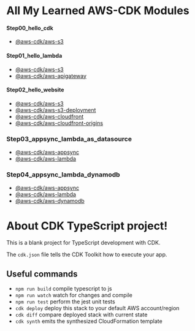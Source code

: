 # All My Learned AWS-CDK Modules

#### Step00_hello_cdk

- [@aws-cdk/aws-s3](https://docs.aws.amazon.com/cdk/api/latest/docs/aws-s3-readme.html)

#### Step01_hello_lambda

- [@aws-cdk/aws-s3](https://docs.aws.amazon.com/cdk/api/latest/docs/aws-s3-readme.html)
- [@aws-cdk/aws-apigateway](https://docs.aws.amazon.com/cdk/api/latest/docs/aws-apigateway-readme.html)

#### Step02_hello_website

- [@aws-cdk/aws-s3](https://docs.aws.amazon.com/cdk/api/latest/docs/aws-s3-readme.html)
- [@aws-cdk/aws-s3-deployment](https://docs.aws.amazon.com/cdk/api/latest/docs/aws-s3-deployment-readme.html)
- [@aws-cdk/aws-cloudfront](https://docs.aws.amazon.com/cdk/api/latest/docs/aws-cloudfront-readme.html)
- [@aws-cdk/aws-cloudfront-origins](https://docs.aws.amazon.com/cdk/api/latest/docs/aws-cloudfront-origins-readme.html)

### Step03_appsync_lambda_as_datasource

- [@aws-cdk/aws-appsync](https://docs.aws.amazon.com/cdk/api/latest/docs/aws-appsync-readme.html)
- [@aws-cdk/aws-lambda](https://docs.aws.amazon.com/cdk/api/latest/docs/aws-lambda-readme.html)

### Step04_appsync_lambda_dynamodb

- [@aws-cdk/aws-appsync](https://docs.aws.amazon.com/cdk/api/latest/docs/aws-appsync-readme.html)
- [@aws-cdk/aws-lambda](https://docs.aws.amazon.com/cdk/api/latest/docs/aws-lambda-readme.html)
- [@aws-cdk/aws-dynamodb](https://docs.aws.amazon.com/cdk/api/latest/docs/aws-dynamodb-readme.html)

# About CDK TypeScript project!

This is a blank project for TypeScript development with CDK.

The `cdk.json` file tells the CDK Toolkit how to execute your app.

## Useful commands

- `npm run build` compile typescript to js
- `npm run watch` watch for changes and compile
- `npm run test` perform the jest unit tests
- `cdk deploy` deploy this stack to your default AWS account/region
- `cdk diff` compare deployed stack with current state
- `cdk synth` emits the synthesized CloudFormation template
